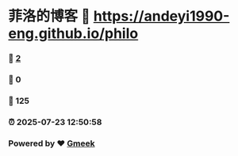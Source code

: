 # 菲洛的博客 :link: https://andeyi1990-eng.github.io/philo 
### :page_facing_up: [2](https://andeyi1990-eng.github.io/philo/tag.html) 
### :speech_balloon: 0 
### :hibiscus: 125 
### :alarm_clock: 2025-07-23 12:50:58 
### Powered by :heart: [Gmeek](https://github.com/Meekdai/Gmeek)

